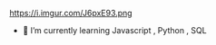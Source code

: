 https://i.imgur.com/J6pxE93.png



- 🌱 I’m currently learning Javascript , Python , SQL

<!--
**DanZemlyansky/DanZemlyansky** is a ✨ _special_ ✨ repository because its `README.md` (this file) appears on your GitHub profile.
Here are some ideas to get you started:



- 🔭 I’m currently working on ...
- 🤔 I’m looking for help with ...
- 💬 Ask me about ...
- 📫 How to reach me: ...
- 😄 Pronouns: ...
- ⚡ Fun fact: ...
-->

